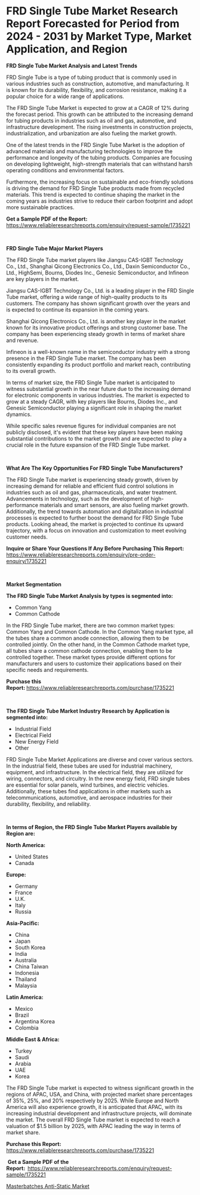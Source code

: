 <p><h1>FRD Single Tube Market Research Report Forecasted for Period from 2024 -  2031 by Market Type, Market Application, and Region</h1></p><p><strong>FRD Single Tube Market Analysis and Latest Trends</strong></p>
<p><p>FRD Single Tube is a type of tubing product that is commonly used in various industries such as construction, automotive, and manufacturing. It is known for its durability, flexibility, and corrosion resistance, making it a popular choice for a wide range of applications.</p><p>The FRD Single Tube Market is expected to grow at a CAGR of 12% during the forecast period. This growth can be attributed to the increasing demand for tubing products in industries such as oil and gas, automotive, and infrastructure development. The rising investments in construction projects, industrialization, and urbanization are also fueling the market growth.</p><p>One of the latest trends in the FRD Single Tube Market is the adoption of advanced materials and manufacturing technologies to improve the performance and longevity of the tubing products. Companies are focusing on developing lightweight, high-strength materials that can withstand harsh operating conditions and environmental factors.</p><p>Furthermore, the increasing focus on sustainable and eco-friendly solutions is driving the demand for FRD Single Tube products made from recycled materials. This trend is expected to continue shaping the market in the coming years as industries strive to reduce their carbon footprint and adopt more sustainable practices.</p></p>
<p><strong>Get a Sample PDF of the Report:&nbsp;</strong> <a href="https://www.reliableresearchreports.com/enquiry/request-sample/1735221">https://www.reliableresearchreports.com/enquiry/request-sample/1735221</a></p>
<p>&nbsp;</p>
<p><strong>FRD Single Tube Major Market Players</strong></p>
<p><p>The FRD Single Tube market players like Jiangsu CAS-IGBT Technology Co., Ltd., Shanghai Qicong Electronics Co., Ltd., Daxin Semiconductor Co., Ltd., HighSemi, Bourns, Diodes Inc., Genesic Semiconductor, and Infineon are key players in the market. </p><p>Jiangsu CAS-IGBT Technology Co., Ltd. is a leading player in the FRD Single Tube market, offering a wide range of high-quality products to its customers. The company has shown significant growth over the years and is expected to continue its expansion in the coming years.</p><p>Shanghai Qicong Electronics Co., Ltd. is another key player in the market known for its innovative product offerings and strong customer base. The company has been experiencing steady growth in terms of market share and revenue.</p><p>Infineon is a well-known name in the semiconductor industry with a strong presence in the FRD Single Tube market. The company has been consistently expanding its product portfolio and market reach, contributing to its overall growth.</p><p>In terms of market size, the FRD Single Tube market is anticipated to witness substantial growth in the near future due to the increasing demand for electronic components in various industries. The market is expected to grow at a steady CAGR, with key players like Bourns, Diodes Inc., and Genesic Semiconductor playing a significant role in shaping the market dynamics.</p><p>While specific sales revenue figures for individual companies are not publicly disclosed, it's evident that these key players have been making substantial contributions to the market growth and are expected to play a crucial role in the future expansion of the FRD Single Tube market.</p></p>
<p>&nbsp;</p>
<p><strong>What Are The Key Opportunities For FRD Single Tube Manufacturers?</strong></p>
<p><p>The FRD Single Tube market is experiencing steady growth, driven by increasing demand for reliable and efficient fluid control solutions in industries such as oil and gas, pharmaceuticals, and water treatment. Advancements in technology, such as the development of high-performance materials and smart sensors, are also fueling market growth. Additionally, the trend towards automation and digitalization in industrial processes is expected to further boost the demand for FRD Single Tube products. Looking ahead, the market is projected to continue its upward trajectory, with a focus on innovation and customization to meet evolving customer needs.</p></p>
<p><strong>Inquire or Share Your Questions If Any Before Purchasing This Report:</strong> <a href="https://www.reliableresearchreports.com/enquiry/pre-order-enquiry/1735221">https://www.reliableresearchreports.com/enquiry/pre-order-enquiry/1735221</a></p>
<p>&nbsp;</p>
<p><strong>Market Segmentation</strong></p>
<p><strong>The FRD Single Tube Market Analysis by types is segmented into:</strong></p>
<p><ul><li>Common Yang</li><li>Common Cathode</li></ul></p>
<p><p>In the FRD Single Tube market, there are two common market types: Common Yang and Common Cathode. In the Common Yang market type, all the tubes share a common anode connection, allowing them to be controlled jointly. On the other hand, in the Common Cathode market type, all tubes share a common cathode connection, enabling them to be controlled together. These market types provide different options for manufacturers and users to customize their applications based on their specific needs and requirements.</p></p>
<p><strong>Purchase this Report:&nbsp;</strong><a href="https://www.reliableresearchreports.com/purchase/1735221">https://www.reliableresearchreports.com/purchase/1735221</a></p>
<p>&nbsp;</p>
<p><strong>The FRD Single Tube Market Industry Research by Application is segmented into:</strong></p>
<p><ul><li>Industrial Field</li><li>Electrical Field</li><li>New Energy Field</li><li>Other</li></ul></p>
<p><p>FRD Single Tube Market Applications are diverse and cover various sectors. In the industrial field, these tubes are used for industrial machinery, equipment, and infrastructure. In the electrical field, they are utilized for wiring, connectors, and circuitry. In the new energy field, FRD single tubes are essential for solar panels, wind turbines, and electric vehicles. Additionally, these tubes find applications in other markets such as telecommunications, automotive, and aerospace industries for their durability, flexibility, and reliability.</p></p>
<p>&nbsp;</p>
<p><strong>In terms of Region, the FRD Single Tube Market Players available by Region are:</strong></p>
<p>
    <p> <strong> North America: </strong>
        <ul>
            <li>United States</li>
            <li>Canada</li>
        </ul>
        </p> 
    <p> <strong> Europe: </strong>
        <ul>
            <li>Germany</li>
            <li>France</li>
            <li>U.K.</li>
            <li>Italy</li>
            <li>Russia</li>
        </ul>
        </p> 
    <p> <strong> Asia-Pacific: </strong>
        <ul>
            <li>China</li>
            <li>Japan</li>
            <li>South Korea</li>
            <li>India</li>
            <li>Australia</li>
            <li>China Taiwan</li>
            <li>Indonesia</li>
            <li>Thailand</li>
            <li>Malaysia</li>
        </ul>
        </p> 
    <p> <strong> Latin America: </strong>
        <ul>
            <li>Mexico</li>
            <li>Brazil</li>
            <li>Argentina Korea</li>
            <li>Colombia</li>
        </ul>
        </p> 
    <p> <strong> Middle East & Africa: </strong>
        <ul>
            <li>Turkey</li>
            <li>Saudi</li>
            <li>Arabia</li>
            <li>UAE</li>
            <li>Korea</li>
        </ul>
    </p>
    </p>
<p><p>The FRD Single Tube market is expected to witness significant growth in the regions of APAC, USA, and China, with projected market share percentages of 35%, 25%, and 20% respectively by 2025. While Europe and North America will also experience growth, it is anticipated that APAC, with its increasing industrial development and infrastructure projects, will dominate the market. The overall FRD Single Tube market is expected to reach a valuation of $1.5 billion by 2025, with APAC leading the way in terms of market share.</p></p>
<p><strong>Purchase this Report: </strong><a href="https://www.reliableresearchreports.com/purchase/1735221">https://www.reliableresearchreports.com/purchase/1735221</a></p>
<p>&nbsp;<strong>Get a Sample PDF of the Report:&nbsp;&nbsp;</strong><a href="https://www.reliableresearchreports.com/enquiry/request-sample/1735221">https://www.reliableresearchreports.com/enquiry/request-sample/1735221</a></p>
<p><strong></strong></p>
<p><p><a href="https://github.com/Angelnienowdseej3e45z3p8c/Market-Research-Report-List-1/blob/main/masterbatches-anti-static-market.md">Masterbatches Anti-Static Market</a></p></p>